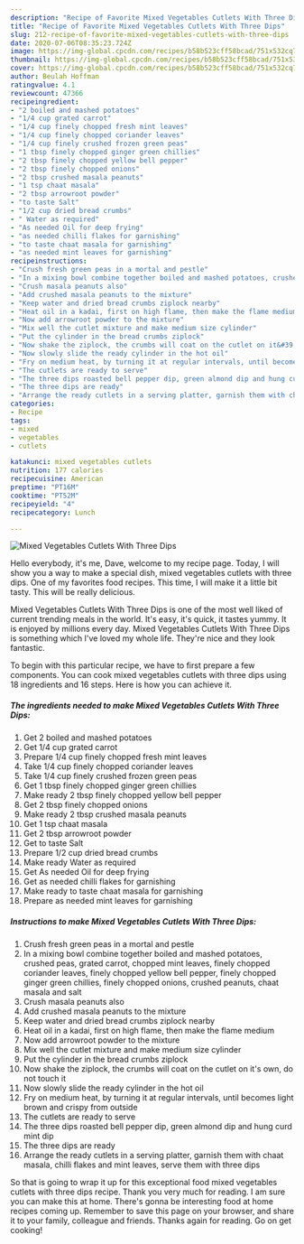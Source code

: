 ```yaml
---
description: "Recipe of Favorite Mixed Vegetables Cutlets With Three Dips"
title: "Recipe of Favorite Mixed Vegetables Cutlets With Three Dips"
slug: 212-recipe-of-favorite-mixed-vegetables-cutlets-with-three-dips
date: 2020-07-06T08:35:23.724Z
image: https://img-global.cpcdn.com/recipes/b58b523cff58bcad/751x532cq70/mixed-vegetables-cutlets-with-three-dips-recipe-main-photo.jpg
thumbnail: https://img-global.cpcdn.com/recipes/b58b523cff58bcad/751x532cq70/mixed-vegetables-cutlets-with-three-dips-recipe-main-photo.jpg
cover: https://img-global.cpcdn.com/recipes/b58b523cff58bcad/751x532cq70/mixed-vegetables-cutlets-with-three-dips-recipe-main-photo.jpg
author: Beulah Hoffman
ratingvalue: 4.1
reviewcount: 47366
recipeingredient:
- "2 boiled and mashed potatoes"
- "1/4 cup grated carrot"
- "1/4 cup finely chopped fresh mint leaves"
- "1/4 cup finely chopped coriander leaves"
- "1/4 cup finely crushed frozen green peas"
- "1 tbsp finely chopped ginger green chillies"
- "2 tbsp finely chopped yellow bell pepper"
- "2 tbsp finely chopped onions"
- "2 tbsp crushed masala peanuts"
- "1 tsp chaat masala"
- "2 tbsp arrowroot powder"
- "to taste Salt"
- "1/2 cup dried bread crumbs"
- " Water as required"
- "As needed Oil for deep frying"
- "as needed chilli flakes for garnishing"
- "to taste chaat masala for garnishing"
- "as needed mint leaves for garnishing"
recipeinstructions:
- "Crush fresh green peas in a mortal and pestle"
- "In a mixing bowl combine together boiled and mashed potatoes, crushed peas, grated carrot, chopped mint leaves, finely chopped coriander leaves, finely chopped yellow bell pepper, finely chopped ginger green chillies, finely chopped onions, crushed peanuts, chaat masala and salt"
- "Crush masala peanuts also"
- "Add crushed masala peanuts to the mixture"
- "Keep water and dried bread crumbs ziplock nearby"
- "Heat oil in a kadai, first on high flame, then make the flame medium"
- "Now add arrowroot powder to the mixture"
- "Mix well the cutlet mixture and make medium size cylinder"
- "Put the cylinder in the bread crumbs ziplock"
- "Now shake the ziplock, the crumbs will coat on the cutlet on it&#39;s own, do not touch it"
- "Now slowly slide the ready cylinder in the hot oil"
- "Fry on medium heat, by turning it at regular intervals, until becomes light brown and crispy from outside"
- "The cutlets are ready to serve"
- "The three dips roasted bell pepper dip, green almond dip and hung curd mint dip"
- "The three dips are ready"
- "Arrange the ready cutlets in a serving platter, garnish them with chaat masala, chilli flakes and mint leaves, serve them with three dips"
categories:
- Recipe
tags:
- mixed
- vegetables
- cutlets

katakunci: mixed vegetables cutlets 
nutrition: 177 calories
recipecuisine: American
preptime: "PT16M"
cooktime: "PT52M"
recipeyield: "4"
recipecategory: Lunch

---
```



![Mixed Vegetables Cutlets With Three Dips](https://img-global.cpcdn.com/recipes/b58b523cff58bcad/751x532cq70/mixed-vegetables-cutlets-with-three-dips-recipe-main-photo.jpg)

Hello everybody, it's me, Dave, welcome to my recipe page. Today, I will show you a way to make a special dish, mixed vegetables cutlets with three dips. One of my favorites food recipes. This time, I will make it a little bit tasty. This will be really delicious.



Mixed Vegetables Cutlets With Three Dips is one of the most well liked of current trending meals in the world. It's easy, it's quick, it tastes yummy. It is enjoyed by millions every day. Mixed Vegetables Cutlets With Three Dips is something which I've loved my whole life. They're nice and they look fantastic.


To begin with this particular recipe, we have to first prepare a few components. You can cook mixed vegetables cutlets with three dips using 18 ingredients and 16 steps. Here is how you can achieve it.

<!--inarticleads1-->

##### The ingredients needed to make Mixed Vegetables Cutlets With Three Dips:

1. Get 2 boiled and mashed potatoes
1. Get 1/4 cup grated carrot
1. Prepare 1/4 cup finely chopped fresh mint leaves
1. Take 1/4 cup finely chopped coriander leaves
1. Take 1/4 cup finely crushed frozen green peas
1. Get 1 tbsp finely chopped ginger green chillies
1. Make ready 2 tbsp finely chopped yellow bell pepper
1. Get 2 tbsp finely chopped onions
1. Make ready 2 tbsp crushed masala peanuts
1. Get 1 tsp chaat masala
1. Get 2 tbsp arrowroot powder
1. Get to taste Salt
1. Prepare 1/2 cup dried bread crumbs
1. Make ready  Water as required
1. Get As needed Oil for deep frying
1. Get as needed chilli flakes for garnishing
1. Make ready to taste chaat masala for garnishing
1. Prepare as needed mint leaves for garnishing




<!--inarticleads2-->

##### Instructions to make Mixed Vegetables Cutlets With Three Dips:

1. Crush fresh green peas in a mortal and pestle
1. In a mixing bowl combine together boiled and mashed potatoes, crushed peas, grated carrot, chopped mint leaves, finely chopped coriander leaves, finely chopped yellow bell pepper, finely chopped ginger green chillies, finely chopped onions, crushed peanuts, chaat masala and salt
1. Crush masala peanuts also
1. Add crushed masala peanuts to the mixture
1. Keep water and dried bread crumbs ziplock nearby
1. Heat oil in a kadai, first on high flame, then make the flame medium
1. Now add arrowroot powder to the mixture
1. Mix well the cutlet mixture and make medium size cylinder
1. Put the cylinder in the bread crumbs ziplock
1. Now shake the ziplock, the crumbs will coat on the cutlet on it&#39;s own, do not touch it
1. Now slowly slide the ready cylinder in the hot oil
1. Fry on medium heat, by turning it at regular intervals, until becomes light brown and crispy from outside
1. The cutlets are ready to serve
1. The three dips roasted bell pepper dip, green almond dip and hung curd mint dip
1. The three dips are ready
1. Arrange the ready cutlets in a serving platter, garnish them with chaat masala, chilli flakes and mint leaves, serve them with three dips




So that is going to wrap it up for this exceptional food mixed vegetables cutlets with three dips recipe. Thank you very much for reading. I am sure you can make this at home. There's gonna be interesting food at home recipes coming up. Remember to save this page on your browser, and share it to your family, colleague and friends. Thanks again for reading. Go on get cooking!
